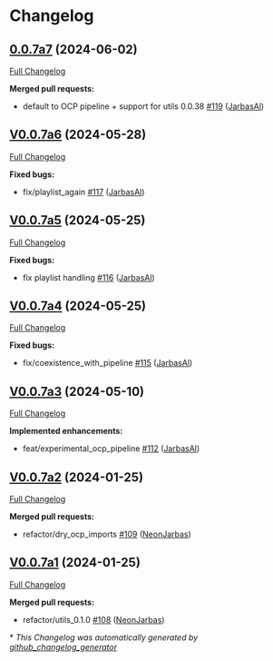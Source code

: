 # Changelog

## [0.0.7a7](https://github.com/OpenVoiceOS/ovos-ocp-audio-plugin/tree/0.0.7a7) (2024-06-02)

[Full Changelog](https://github.com/OpenVoiceOS/ovos-ocp-audio-plugin/compare/V0.0.7a6...0.0.7a7)

**Merged pull requests:**

- default to OCP pipeline + support for utils 0.0.38 [\#119](https://github.com/OpenVoiceOS/ovos-ocp-audio-plugin/pull/119) ([JarbasAl](https://github.com/JarbasAl))

## [V0.0.7a6](https://github.com/OpenVoiceOS/ovos-ocp-audio-plugin/tree/V0.0.7a6) (2024-05-28)

[Full Changelog](https://github.com/OpenVoiceOS/ovos-ocp-audio-plugin/compare/V0.0.7a5...V0.0.7a6)

**Fixed bugs:**

- fix/playlist\_again [\#117](https://github.com/OpenVoiceOS/ovos-ocp-audio-plugin/pull/117) ([JarbasAl](https://github.com/JarbasAl))

## [V0.0.7a5](https://github.com/OpenVoiceOS/ovos-ocp-audio-plugin/tree/V0.0.7a5) (2024-05-25)

[Full Changelog](https://github.com/OpenVoiceOS/ovos-ocp-audio-plugin/compare/V0.0.7a4...V0.0.7a5)

**Fixed bugs:**

- fix playlist handling [\#116](https://github.com/OpenVoiceOS/ovos-ocp-audio-plugin/pull/116) ([JarbasAl](https://github.com/JarbasAl))

## [V0.0.7a4](https://github.com/OpenVoiceOS/ovos-ocp-audio-plugin/tree/V0.0.7a4) (2024-05-25)

[Full Changelog](https://github.com/OpenVoiceOS/ovos-ocp-audio-plugin/compare/V0.0.7a3...V0.0.7a4)

**Fixed bugs:**

- fix/coexistence\_with\_pipeline [\#115](https://github.com/OpenVoiceOS/ovos-ocp-audio-plugin/pull/115) ([JarbasAl](https://github.com/JarbasAl))

## [V0.0.7a3](https://github.com/OpenVoiceOS/ovos-ocp-audio-plugin/tree/V0.0.7a3) (2024-05-10)

[Full Changelog](https://github.com/OpenVoiceOS/ovos-ocp-audio-plugin/compare/V0.0.7a2...V0.0.7a3)

**Implemented enhancements:**

- feat/experimental\_ocp\_pipeline [\#112](https://github.com/OpenVoiceOS/ovos-ocp-audio-plugin/pull/112) ([JarbasAl](https://github.com/JarbasAl))

## [V0.0.7a2](https://github.com/OpenVoiceOS/ovos-ocp-audio-plugin/tree/V0.0.7a2) (2024-01-25)

[Full Changelog](https://github.com/OpenVoiceOS/ovos-ocp-audio-plugin/compare/V0.0.7a1...V0.0.7a2)

**Merged pull requests:**

- refactor/dry\_ocp\_imports [\#109](https://github.com/OpenVoiceOS/ovos-ocp-audio-plugin/pull/109) ([NeonJarbas](https://github.com/NeonJarbas))

## [V0.0.7a1](https://github.com/OpenVoiceOS/ovos-ocp-audio-plugin/tree/V0.0.7a1) (2024-01-25)

[Full Changelog](https://github.com/OpenVoiceOS/ovos-ocp-audio-plugin/compare/V0.0.6...V0.0.7a1)

**Merged pull requests:**

- refactor/utils\_0.1.0 [\#108](https://github.com/OpenVoiceOS/ovos-ocp-audio-plugin/pull/108) ([NeonJarbas](https://github.com/NeonJarbas))



\* *This Changelog was automatically generated by [github_changelog_generator](https://github.com/github-changelog-generator/github-changelog-generator)*
